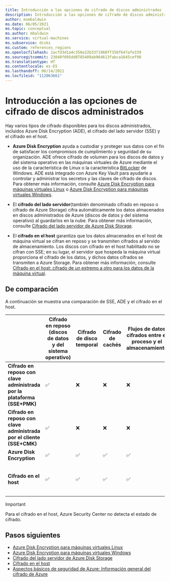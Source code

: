 ```yaml
---
title: Introducción a las opciones de cifrado de discos administrados
description: Introducción a las opciones de cifrado de discos administrados
author: msmbaldwin
ms.date: 06/05/2021
ms.topic: conceptual
ms.author: mbaldwin
ms.service: virtual-machines
ms.subservice: disks
ms.custom: references_regions
ms.openlocfilehash: 1acfd3d1a4c358e22b3371960ff358f647afe339
ms.sourcegitcommit: 23040f695dd0785409ab964613fabca1645cef90
ms.translationtype: HT
ms.contentlocale: es-ES
ms.lasthandoff: 06/14/2021
ms.locfileid: "112063661"
---
```

# <a name="overview-of-managed-disk-encryption-options"></a>Introducción a las opciones de cifrado de discos administrados

Hay varios tipos de cifrado disponibles para los discos administrados, incluidos Azure Disk Encryption (ADE), el cifrado del lado servidor (SSE) y el cifrado en el host.

- **Azure Disk Encryption** ayuda a custodiar y proteger sus datos con el fin de satisfacer los compromisos de cumplimiento y seguridad de su organización. ADE ofrece cifrado de volumen para los discos de datos y del sistema operativo en las máquinas virtuales de Azure mediante el uso de la característica de Linux o la característica [BitLocker](https://en.wikipedia.org/wiki/BitLocker) de Windows. ADE está integrado con Azure Key Vault para ayudarle a controlar y administrar los secretos y las claves de cifrado de discos.  Para obtener más información, consulte [Azure Disk Encryption para máquinas virtuales Linux](./linux/disk-encryption-overview.md) o [Azure Disk Encryption para máquinas virtuales Windows](./windows/disk-encryption-overview.md).

- El **cifrado del lado servidor**(también denominado cifrado en reposo o cifrado de Azure Storage) cifra automáticamente los datos almacenados en discos administrados de Azure (discos de datos y del sistema operativo) al guardarlos en la nube.  Para obtener más información, consulte [Cifrado del lado servidor de Azure Disk Storage](./disk-encryption.md).

- El **cifrado en el host** garantiza que los datos almacenados en el host de máquina virtual se cifran en reposo y se transmiten cifrados al servido de almacenamiento. Los discos con cifrado en el host habilitado no se cifran con SSE; en su lugar, el servidor que hospeda la máquina virtual proporciona el cifrado de los datos, y dichos datos cifrados se transmiten a Azure Storage. Para obtener más información, consulte [Cifrado en el host: cifrado de un extremo a otro para los datos de la máquina virtual](./disk-encryption.md#encryption-at-host---end-to-end-encryption-for-your-vm-data).

## <a name="comparison"></a>De comparación

A continuación se muestra una comparación de SSE, ADE y el cifrado en el host.

| | Cifrado en reposo (discos de datos y del sistema operativo) | Cifrado de disco temporal | Cifrado de cachés | Flujos de datos cifrados entre el proceso y el almacenamiento | Control de claves por parte del cliente | Estado de cifrado de discos en Azure Security Center |
|--|--|--|--|--|--|--|
| **Cifrado en reposo con clave administrada por la plataforma (SSE+PMK)** | &#x2705; | &#10060; | &#10060; | &#10060; | &#10060; | Incorrecto, no aplicable si está exento |
| **Cifrado en reposo con clave administrada por el cliente (SSE+CMK)** | &#x2705; | &#10060; | &#10060; | &#10060; | &#x2705; | Incorrecto, no aplicable si está exento |
| **Azure Disk Encryption** | &#x2705; | &#x2705; | &#x2705; | &#x2705; | &#x2705; | Healthy |
| **Cifrado en el host**  | &#x2705; | &#x2705; | &#x2705; | &#x2705; | &#x2705; | Incorrecto, no aplicable si está exento |

> [!Important]
> Para el cifrado en el host, Azure Security Center no detecta el estado de cifrado.

## <a name="next-steps"></a>Pasos siguientes

- [Azure Disk Encryption para máquinas virtuales Linux](./linux/disk-encryption-overview.md)
- [Azure Disk Encryption para máquinas virtuales Windows](./windows/disk-encryption-overview.md)
- [Cifrado del lado servidor de Azure Disk Storage](./disk-encryption.md)
- [Cifrado en el host](./disk-encryption.md#encryption-at-host---end-to-end-encryption-for-your-vm-data)
- [Aspectos básicos de seguridad de Azure: Información general del cifrado de Azure](../security/fundamentals/encryption-overview.md)